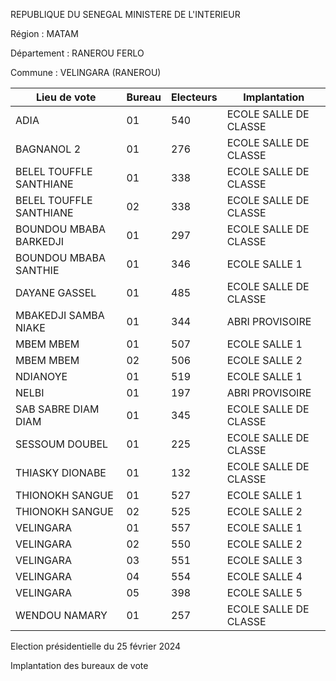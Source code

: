 REPUBLIQUE DU SENEGAL MINISTERE DE L'INTERIEUR

Région : MATAM

Département : RANEROU FERLO

Commune : VELINGARA (RANEROU)

| Lieu de vote | Bureau | Electeurs | Implantation |
| - | - | - | - |
| ADIA | 01 | 540 | ECOLE SALLE DE CLASSE |
| BAGNANOL 2 | 01 | 276 | ECOLE SALLE DE CLASSE |
| BELEL TOUFFLE SANTHIANE | 01 | 338 | ECOLE SALLE DE CLASSE |
| BELEL TOUFFLE SANTHIANE | 02 | 338 | ECOLE SALLE DE CLASSE |
| BOUNDOU MBABA BARKEDJI | 01 | 297 | ECOLE SALLE DE CLASSE |
| BOUNDOU MBABA SANTHIE | 01 | 346 | ECOLE SALLE 1 |
| DAYANE GASSEL | 01 | 485 | ECOLE SALLE DE CLASSE |
| MBAKEDJI SAMBA NIAKE | 01 | 344 | ABRI PROVISOIRE |
| MBEM MBEM | 01 | 507 | ECOLE SALLE 1 |
| MBEM MBEM | 02 | 506 | ECOLE SALLE 2 |
| NDIANOYE | 01 | 519 | ECOLE SALLE 1 |
| NELBI | 01 | 197 | ABRI PROVISOIRE |
| SAB SABRE DIAM DIAM | 01 | 345 | ECOLE SALLE DE CLASSE |
| SESSOUM DOUBEL | 01 | 225 | ECOLE SALLE DE CLASSE |
| THIASKY DIONABE | 01 | 132 | ECOLE SALLE DE CLASSE |
| THIONOKH SANGUE | 01 | 527 | ECOLE SALLE 1 |
| THIONOKH SANGUE | 02 | 525 | ECOLE SALLE 2 |
| VELINGARA | 01 | 557 | ECOLE SALLE 1 |
| VELINGARA | 02 | 550 | ECOLE SALLE 2 |
| VELINGARA | 03 | 551 | ECOLE SALLE 3 |
| VELINGARA | 04 | 554 | ECOLE SALLE 4 |
| VELINGARA | 05 | 398 | ECOLE SALLE 5 |
| WENDOU NAMARY | 01 | 257 | ECOLE SALLE DE CLASSE |

<!-- PageNumber="5/5" -->

Election présidentielle du 25 février 2024

Implantation des bureaux de vote
